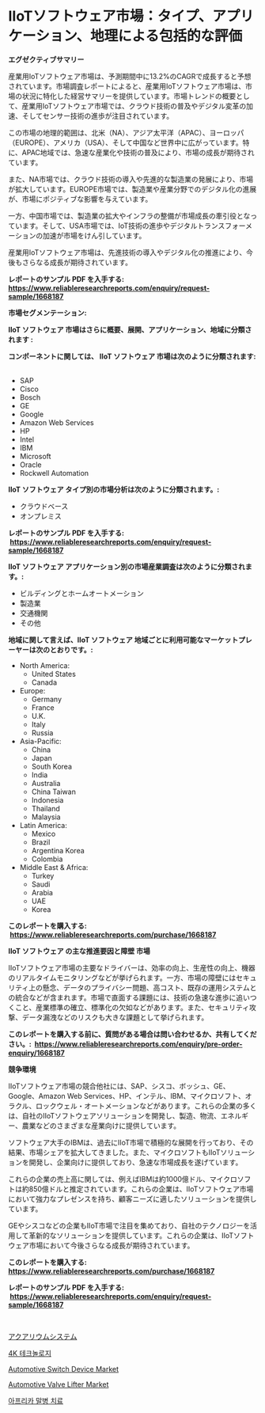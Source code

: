 <p><h1>IIoTソフトウェア市場：タイプ、アプリケーション、地理による包括的な評価</h1></p><p><strong>エグゼクティブサマリー</strong></p>
<p><p>産業用IoTソフトウェア市場は、予測期間中に13.2%のCAGRで成長すると予想されています。市場調査レポートによると、産業用IoTソフトウェア市場は、市場の状況に特化した経営サマリーを提供しています。市場トレンドの概要として、産業用IoTソフトウェア市場では、クラウド技術の普及やデジタル変革の加速、そしてセンサー技術の進歩が注目されています。</p><p>この市場の地理的範囲は、北米（NA）、アジア太平洋（APAC）、ヨーロッパ（EUROPE）、アメリカ（USA）、そして中国など世界中に広がっています。特に、APAC地域では、急速な産業化や技術の普及により、市場の成長が期待されています。</p><p>また、NA市場では、クラウド技術の導入や先進的な製造業の発展により、市場が拡大しています。EUROPE市場では、製造業や産業分野でのデジタル化の進展が、市場にポジティブな影響を与えています。</p><p>一方、中国市場では、製造業の拡大やインフラの整備が市場成長の牽引役となっています。そして、USA市場では、IoT技術の進歩やデジタルトランスフォーメーションの加速が市場をけん引しています。</p><p>産業用IoTソフトウェア市場は、先進技術の導入やデジタル化の推進により、今後もさらなる成長が期待されています。</p></p>
<p><strong>レポートのサンプル PDF を入手する: <a href="https://www.reliableresearchreports.com/enquiry/request-sample/1668187">https://www.reliableresearchreports.com/enquiry/request-sample/1668187</a></strong></p>
<p><strong>市場セグメンテーション:</strong></p>
<p><strong> IIoT ソフトウェア 市場はさらに概要、展開、アプリケーション、地域に分類されます :</strong></p>
<p><strong>コンポーネントに関しては、 IIoT ソフトウェア 市場は次のように分類されます: &nbsp;</strong></p>
<p><ul><li>SAP</li><li>Cisco</li><li>Bosch</li><li>GE</li><li>Google</li><li>Amazon Web Services</li><li>HP</li><li>Intel</li><li>IBM</li><li>Microsoft</li><li>Oracle</li><li>Rockwell Automation</li></ul></p>
<p><strong> IIoT ソフトウェア タイプ別の市場分析は次のように分類されます。:</strong></p>
<p><ul><li>クラウドベース</li><li>オンプレミス</li></ul></p>
<p><strong>レポートのサンプル PDF を入手する: &nbsp;<a href="https://www.reliableresearchreports.com/enquiry/request-sample/1668187">https://www.reliableresearchreports.com/enquiry/request-sample/1668187</a></strong></p>
<p><strong> IIoT ソフトウェア アプリケーション別の市場産業調査は次のように分類されます。:</strong></p>
<p><ul><li>ビルディングとホームオートメーション</li><li>製造業</li><li>交通機関</li><li>その他</li></ul></p>
<p><strong>地域に関して言えば、IIoT ソフトウェア 地域ごとに利用可能なマーケットプレーヤーは次のとおりです。:</strong></p>
<p><ul>
    <li>
        North America:
        <ul>
            <li>United States</li>
            <li>Canada</li>
        </ul>
    </li>
    <li>
        Europe:
        <ul>
            <li>Germany</li>
            <li>France</li>
            <li>U.K.</li>
            <li>Italy</li>
            <li>Russia</li>
        </ul>
    </li>
    <li>
        Asia-Pacific:
        <ul>
            <li>China</li>
            <li>Japan</li>
            <li>South Korea</li>
            <li>India</li>
            <li>Australia</li>
            <li>China Taiwan</li>
            <li>Indonesia</li>
            <li>Thailand</li>
            <li>Malaysia</li>
        </ul>
    </li>
    <li>
        Latin America:
        <ul>
            <li>Mexico</li>
            <li>Brazil</li>
            <li>Argentina Korea</li>
            <li>Colombia</li>
        </ul>
    </li>
    <li>
        Middle East & Africa:
        <ul>
            <li>Turkey</li>
            <li>Saudi</li>
            <li>Arabia</li>
            <li>UAE</li>
            <li>Korea</li>
        </ul>
    </li>
    </ul></p>
<p><strong>このレポートを購入する: &nbsp;<a href="https://www.reliableresearchreports.com/purchase/1668187">https://www.reliableresearchreports.com/purchase/1668187</a></strong></p>
<p><strong>IIoT ソフトウェア の主な推進要因と障壁 市場</strong></p>
<p><p>IIoTソフトウェア市場の主要なドライバーは、効率の向上、生産性の向上、機器のリアルタイムモニタリングなどが挙げられます。一方、市場の障壁にはセキュリティ上の懸念、データのプライバシー問題、高コスト、既存の運用システムとの統合などが含まれます。市場で直面する課題には、技術の急速な進歩に追いつくこと、産業標準の確立、標準化の欠如などがあります。また、セキュリティ攻撃、データ漏洩などのリスクも大きな課題として挙げられます。</p></p>
<p><strong>このレポートを購入する前に、質問がある場合は問い合わせるか、共有してください。:&nbsp; <a href="https://www.reliableresearchreports.com/enquiry/pre-order-enquiry/1668187">https://www.reliableresearchreports.com/enquiry/pre-order-enquiry/1668187</a></strong></p>
<p><strong>競争環境</strong></p>
<p><p>IIoTソフトウェア市場の競合他社には、SAP、シスコ、ボッシュ、GE、Google、Amazon Web Services、HP、インテル、IBM、マイクロソフト、オラクル、ロックウェル・オートメーションなどがあります。これらの企業の多くは、自社のIIoTソフトウェアソリューションを開発し、製造、物流、エネルギー、農業などのさまざまな産業向けに提供しています。</p><p>ソフトウェア大手のIBMは、過去にIIoT市場で積極的な展開を行っており、その結果、市場シェアを拡大してきました。また、マイクロソフトもIIoTソリューションを開発し、企業向けに提供しており、急速な市場成長を遂げています。</p><p>これらの企業の売上高に関しては、例えばIBMは約1000億ドル、マイクロソフトは約850億ドルと推定されています。これらの企業は、IIoTソフトウェア市場において強力なプレゼンスを持ち、顧客ニーズに適したソリューションを提供しています。</p><p>GEやシスコなどの企業もIIoT市場で注目を集めており、自社のテクノロジーを活用して革新的なソリューションを提供しています。これらの企業は、IIoTソフトウェア市場において今後さらなる成長が期待されています。</p></p>
<p><strong>このレポートを購入する: &nbsp; <a href="https://www.reliableresearchreports.com/purchase/1668187">https://www.reliableresearchreports.com/purchase/1668187</a></strong></p>
<p><strong>レポートのサンプル PDF を入手する: &nbsp;<a href="https://www.reliableresearchreports.com/enquiry/request-sample/1668187">https://www.reliableresearchreports.com/enquiry/request-sample/1668187</a></strong><strong></strong></p>
<p>&nbsp;</p>
<p><p><a href="https://github.com/dandier2003/Market-Research-Report-List-1/blob/main/773403215297.md">アクアリウムシステム</a></p><p><a href="https://medium.com/@royerdmtyan906778/4k-%EA%B8%B0%EC%88%A0-%EC%8B%9C%EC%9E%A5-%EB%B6%84%EC%84%9D-%EA%B8%80%EB%A1%9C%EB%B2%8C-%EC%82%B0%EC%97%85-%EC%A0%84%EB%A7%9D-%EB%B0%8F-%EC%98%88%EC%B8%A1-2024%EB%85%84%EB%B6%80%ED%84%B0-2031%EB%85%84%EA%B9%8C%EC%A7%80-14ed93b88c5c">4K 테크놀로지</a></p><p><a href="https://issuu.com/reportprime-2/docs/automotive-switch-device-market-size-2030.pptx">Automotive Switch Device Market</a></p><p><a href="https://issuu.com/reportprime-2/docs/automotive-valve-lifter-market-size-2030.pptx">Automotive Valve Lifter Market</a></p><p><a href="https://medium.com/@ethanmorar2011/%EC%95%84%ED%94%84%EB%A6%AC%EC%B9%B4-%EB%A7%90-%EB%B3%91-%EC%B9%98%EB%A3%8C-%EC%8B%9C%EC%9E%A5-%EC%9C%A0%ED%98%95-%EC%9D%91%EC%9A%A9-%EB%B0%8F-%EC%A7%80%EB%A6%AC%EC%97%90-%EB%8C%80%ED%95%9C-%ED%8F%AC%EA%B4%84%EC%A0%81%EC%9D%B8-%ED%8F%89%EA%B0%80-395ca3ae6b49">아프리카 말병 치료</a></p></p>